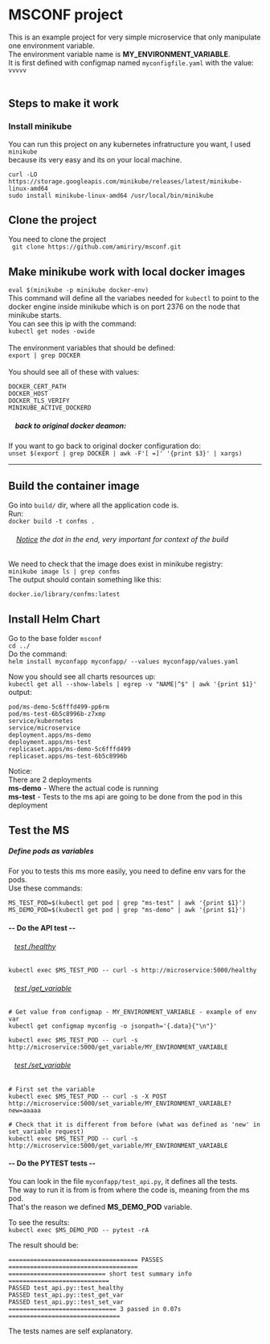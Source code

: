 # MSCONF project
This is an example project for very simple microservice that only manipulate<br>
one environment variable.<br>
The environment variable name is <b>MY_ENVIRONMENT_VARIABLE</b>.<br>
It is first defined with configmap named `myconfigfile.yaml` with the value: ```vvvvv```<br>
<br>


## Steps to make it work
### Install minikube
You can run this project on any kubernetes infratructure you want, I used ```minikube```<br>
because its very easy and its on your local machine.<br>

```
curl -LO https://storage.googleapis.com/minikube/releases/latest/minikube-linux-amd64
sudo install minikube-linux-amd64 /usr/local/bin/minikube
```
## Clone the project
You need to clone the project<br>
` git clone https://github.com/amiriry/msconf.git`

## Make minikube work with local docker images
`eval $(minikube -p minikube docker-env)`<br>
This command will define all the variabes needed for ```kubectl``` to point to the docker engine
inside minikube which is on port 2376 on the node that minikube starts.<br>
You can see this ip with the command:<br>
`kubectl get nodes -owide`<br><br>
The environment variables that should be defined:<br>
`export | grep DOCKER`<br><br>
You should see all of these with values:
```
DOCKER_CERT_PATH
DOCKER_HOST
DOCKER_TLS_VERIFY
MINIKUBE_ACTIVE_DOCKERD
```
##### &nbsp;&nbsp;&nbsp; back to original docker deamon:
If you want to go back to original docker configuration do:<br>
`unset $(export | grep DOCKER | awk -F'[ =]' '{print $3}' | xargs)`
<hr>

## Build the container image
Go into `build/` dir, where all the application code is.<br>
Run:<br>
```docker build -t confms .```
###### &nbsp;&nbsp;&nbsp;&nbsp;<u>Notice</u> the dot in the end,  very important for context of the build

We need to check that the image does exist in minikube registry:<br>
`minikube image ls | grep confms`<br>
The output should contain something like this:<br>
```
docker.io/library/confms:latest
```

## Install Helm Chart
Go to the base folder `msconf`<br> 
`cd ../`<br>
Do the command:<br>
```helm install myconfapp myconfapp/ --values myconfapp/values.yaml```

Now you should see all charts resources up:<br>
`kubectl get all --show-labels | egrep -v "NAME|^$" | awk '{print $1}'`<br>
output:
```
pod/ms-demo-5c6fffd499-pp6rm
pod/ms-test-6b5c8996b-z7xmp
service/kubernetes
service/microservice
deployment.apps/ms-demo
deployment.apps/ms-test
replicaset.apps/ms-demo-5c6fffd499
replicaset.apps/ms-test-6b5c8996b
```
Notice: <br>
There are 2 deployments<br>
<b>ms-demo</b> - Where the actual code is running<br>
<b>ms-test</b> - Tests to the ms api are going to be done from the pod in this deployment

## Test the MS

##### Define pods as variables
For you to tests this ms more easily, you need to define env vars for the pods.<br>
Use these commands:<br>
```
MS_TEST_POD=$(kubectl get pod | grep "ms-test" | awk '{print $1}')
MS_DEMO_POD=$(kubectl get pod | grep "ms-demo" | awk '{print $1}')
```
#### -- Do the API test --
###### &nbsp;&nbsp;&nbsp;<u>test /healthy</u>
`kubectl exec $MS_TEST_POD -- curl -s http://microservice:5000/healthy`
###### &nbsp;&nbsp;&nbsp;<u>test /get_variable</u>
```
# Get value from configmap - MY_ENVIRONMENT_VARIABLE - example of env var
kubectl get configmap myconfig -o jsonpath='{.data}{"\n"}'

kubectl exec $MS_TEST_POD -- curl -s http://microservice:5000/get_variable/MY_ENVIRONMENT_VARIABLE
```
###### &nbsp;&nbsp;&nbsp;<u>test /set_variable</u>
```
# First set the variable
kubectl exec $MS_TEST_POD -- curl -s -X POST http://microservice:5000/set_variable/MY_ENVIRONMENT_VARIABLE?new=aaaaa

# Check that it is different from before (what was defined as 'new' in set_variable request)
kubectl exec $MS_TEST_POD -- curl -s http://microservice:5000/get_variable/MY_ENVIRONMENT_VARIABLE
```
#### -- Do the PYTEST tests --
You can look in the file `myconfapp/test_api.py`, it defines all the tests.<br>
The way to run it is from is from where the code is, meaning from the ms pod.<br>
That's the reason we defined <b>MS_DEMO_POD</b> variable.<br>

To see the results:<br>
```kubectl exec $MS_DEMO_POD -- pytest -rA```

The result should be:<br>
```
==================================== PASSES ====================================
=========================== short test summary info ============================
PASSED test_api.py::test_healthy
PASSED test_api.py::test_get_var
PASSED test_api.py::test_set_var
============================== 3 passed in 0.07s ===============================
```
The tests names are self explanatory.
